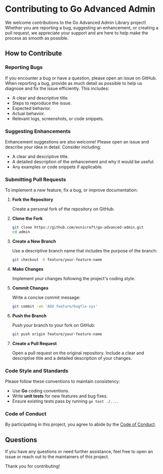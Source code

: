 # Contributing to Go Advanced Admin

We welcome contributions to the Go Advanced Admin Library project! Whether you are reporting a bug, suggesting an enhancement, or creating a pull request, we appreciate your support and are here to help make the process as smooth as possible.

## How to Contribute

### Reporting Bugs

If you encounter a bug or have a question, please open an issue on GitHub. When reporting a bug, provide as much detail as possible to help us diagnose and fix the issue efficiently. This includes:

- A clear and descriptive title.
- Steps to reproduce the issue.
- Expected behavior.
- Actual behavior.
- Relevant logs, screenshots, or code snippets.

### Suggesting Enhancements

Enhancement suggestions are also welcome! Please open an issue and describe your idea in detail. Consider including:

- A clear and descriptive title.
- A detailed description of the enhancement and why it would be useful.
- Any examples or code snippets if applicable.

### Submitting Pull Requests

To implement a new feature, fix a bug, or improve documentation:

1. **Fork the Repository**

   Create a personal fork of the repository on GitHub.

2. **Clone the Fork**

   ```sh
   git clone https://github.com/ovnicraft/go-advanced-admin.git
   cd admin
   ```

3. **Create a New Branch**

   Use a descriptive branch name that includes the purpose of the branch:

   ```sh
   git checkout -b feature/your-feature-name
   ```

4. **Make Changes**

   Implement your changes following the project's coding style.

5. **Commit Changes**

   Write a concise commit message:

   ```sh
   git commit -am 'Add feature/bugfix-xyz'
   ```

6. **Push the Branch**

   Push your branch to your fork on GitHub:

   ```sh
   git push origin feature/your-feature-name
   ```

7. **Create a Pull Request**

   Open a pull request on the original repository. Include a clear and descriptive title and a detailed description of your changes.

### Code Style and Standards

Please follow these conventions to maintain consistency:

- Use **Go** coding conventions.
- Write **unit tests** for new features and bug fixes.
- Ensure existing tests pass by running `go test ./...`.

### Code of Conduct

By participating in this project, you agree to abide by the [Code of Conduct](CODE_OF_CONDUCT.md).

## Questions

If you have any questions or need further assistance, feel free to open an issue or reach out to the maintainers of this project.

Thank you for contributing!
